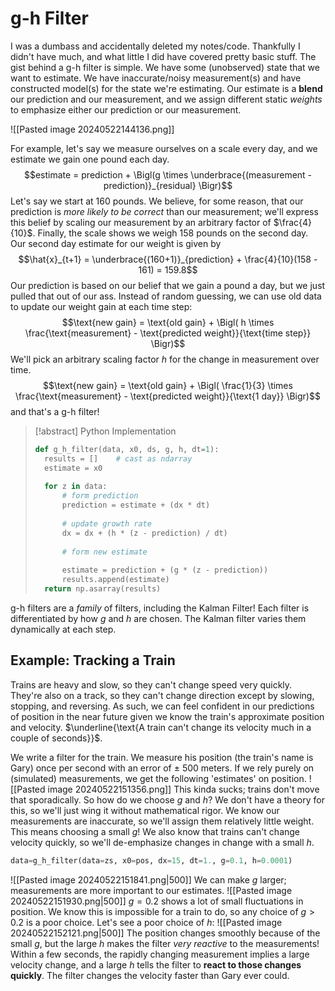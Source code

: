 # g-h Filter
I was a dumbass and accidentally deleted my notes/code. Thankfully I didn't have much, and what 
little I did have covered pretty basic stuff.
The gist behind a g-h filter is simple. We have some (unobserved) state that we want to estimate. We have inaccurate/noisy measurement(s) and have constructed model(s) for the state we're estimating. Our estimate is  a **blend** our prediction and our measurement, and we assign different static *weights* to emphasize either our prediction or our measurement.

![[Pasted image 20240522144136.png]]

For example, let's say we measure ourselves on a scale every day, and we estimate we gain one pound each day.
$$estimate = prediction + \Bigl(g \times \underbrace{(measurement - prediction)}_{residual} \Bigr)$$
Let's say we start at 160 pounds. We believe, for some reason, that our prediction is *more likely to be correct* than our measurement; we'll express this belief by scaling our measurement by an arbitrary factor of $\frac{4}{10}$. Finally, the scale shows we weigh 158 pounds on the second day. Our second day estimate for our weight is given by
$$\hat{x}_{t+1} = \underbrace{(160+1)}_{prediction} + \frac{4}{10}(158 - 161) = 159.8$$
Our prediction is based on our belief that we gain a pound a day, but we just pulled that out of our ass. Instead of random guessing, we can use old data to update our weight gain at each time step:
$$\text{new gain} = \text{old gain} + \Bigl( h \times \frac{\text{measurement} - \text{predicted weight}}{\text{time step}} \Bigr)$$
We'll pick an arbitrary scaling factor $h$ for the change in measurement over time.
$$\text{new gain} = \text{old gain} + \Bigl( \frac{1}{3} \times \frac{\text{measurement} - \text{predicted weight}}{\text{1 day}} \Bigr)$$
and that's a g-h filter!

>[!abstract] Python Implementation
>```python
>def g_h_filter(data, x0, ds, g, h, dt=1):
>	results = []    # cast as ndarray
>	estimate = x0
>	
>	for z in data:
>		# form prediction
>		prediction = estimate + (dx * dt)
>		
>		# update growth rate
>		dx = dx + (h * (z - prediction) / dt)
>		
>		# form new estimate
>		
>		estimate = prediction + (g * (z - prediction))
>		results.append(estimate)
>	return np.asarray(results)
>```


g-h filters are a *family* of filters, including the Kalman Filter! Each filter is differentiated by how $g$ and $h$ are chosen. The Kalman filter varies them dynamically at each step.

## Example: Tracking a Train
Trains are heavy and slow, so they can't change speed very quickly. They're also on a track, so they can't change direction except by slowing, stopping, and reversing. As such, we can feel confident in our predictions of position in the near future given we know the train's approximate position and velocity. $\underline{\text{A train can't change its velocity much in a couple of seconds}}$.

We write a filter for the train. We measure his position (the train's name is Gary) once per second with an error of $\pm$ 500 meters.
If we rely purely on (simulated) measurements, we get the following 'estimates' on position.
![[Pasted image 20240522151356.png]]
This kinda sucks; trains don't move that sporadically.
So how do we choose $g$ and $h$? We don't have a theory for this, so we'll just wing it without mathematical rigor. We know our measurements are inaccurate, so we'll assign them relatively little weight. This means choosing a small $g$! We also know that trains can't change velocity quickly, so we'll de-emphasize changes in change with a small $h$.
```python 
data=g_h_filter(data=zs, x0=pos, dx=15, dt=1., g=0.1, h=0.0001)
```
![[Pasted image 20240522151841.png|500]]
We can make $g$ larger; measurements are more important to our estimates.
![[Pasted image 20240522151930.png|500]]
$g = 0.2$ shows a lot of small fluctuations in position. We know this is impossible for a train to do, so any choice of $g > 0.2$ is a poor choice.
Let's see a poor choice of $h$:
![[Pasted image 20240522152121.png|500]]
The position changes smoothly because of the small $g$, but the large $h$ makes the filter *very reactive* to the measurements! Within a few seconds, the rapidly changing measurement implies a large velocity change, and a large $h$ tells the filter to **react to those changes quickly**. The filter changes the velocity faster than Gary ever could.